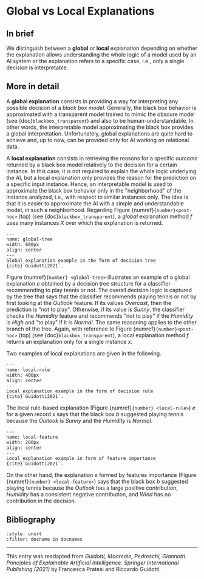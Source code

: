 # Global vs Local Explanations

## In brief

We distinguish between a **global** or **local** explanation depending on whether the explanation allows understanding the whole logic of a model used by an AI system or the explanation refers to a specific case, i.e., only a single decision is interpretable. 

## More in detail

A **global explanation** consists in providing a way for interpreting any possible decision of a *black box model*. 
Generally, the black box behavior is approximated with a transparent model trained to mimic the obscure model (see {doc}`blackbox_transparent`) and also to be human-understandable. In other words, the interpretable model approximating the black box provides a global interpretation. Unfortunately, global explanations are quite hard to achieve and, up to now, can be provided only for AI working on relational data. 

A **local explanation** consists in retrieving the reasons for a specific *outcome* returned by a black box model relatively to the decision for a certain instance. 
In this case, it is not required to explain the whole logic underlying the AI, but a local explanation only provides the reason for the prediction on a specific input instance. 
Hence, an interpretable model is used to approximate the black box behavior only in the "neighborhood" of the instance analyzed, i.e., with respect to similar instances only. The idea is that it is easier to approximate the AI with a simple and understandable model, in such a neighborhood. Regarding Figure {numref}`{number}<post-hoc>` (top) (see {doc}`blackbox_transparent`), a *global* explanation method *f* uses many instances *X* over which the explanation is returned.


```{figure} ./global_tree.png
---
name: global-tree
width: 600px
align: center
---
Global explanation example in the form of decision tree {cite}`Guidotti2021`.
```

Figure  {numref}`{number} <global-tree>` illustrates an example of a global explanation *e* obtained by a decision tree structure for a classifier recommending to play tennis or not. 
The overall decision logic is captured by the tree that says that the classifier recommends playing tennis or not by first looking at the *Outlook* feature. If its values *Overcast*, then the prediction is "not to play". Otherwise, if its value is *Sunny*, the classifier checks the *Humidity* feature and recommends "not to play" if the *Humidity* is *High* and "to play" if it is *Normal*.
The same reasoning applies to the other branch of the tree. 
Again, with reference to Figure {numref}`{number}<post-hoc>` (top) (see {doc}`blackbox_transparent`), a local explanation method *f* returns an explanation only for a single instance *x*.

Two examples of local explanations are given in the following. <!--shown in Figures  {numref}`{number} <local-rule>` - {numref}`{number} <local-feature>`. -->

```{figure} ./local_rule.png
---
name: local-rule
width: 400px
align: center
---
Local explanation example in the form of decision rule {cite}`Guidotti2021`.
```


The local rule-based explanation (Figure  {numref}`{number} <local-rule>`) *e* for a given record *x* says that the black box *b* suggested playing tennis because the *Outlook* is *Sunny* and the *Humidity* is *Normal*. 


```{figure} ./local_feature.png
---
name: local-feature
width: 200px
align: center
---
Local explanation example in form of feature importance {cite}`Guidotti2021`.
```

On the other hand, the explanation *e* formed by features importance (Figure  {numref}`{number} <local-feature>`) says that the black box *b* suggested playing tennis because the *Outlook* has a large positive contribution, *Humidity* has a consistent negative contribution, and *Wind* has no contribution in the decision.




## Bibliography

```{bibliography}
:style: unsrt
:filter: docname in docnames
```

---
 
This entry was readapted from *Guidotti, Monreale, Pedreschi, Giannotti. Principles of Explainable Artificial Intelligence. Springer International Publishing (2021)* by Francesca Pratesi and Riccardo Guidotti.
